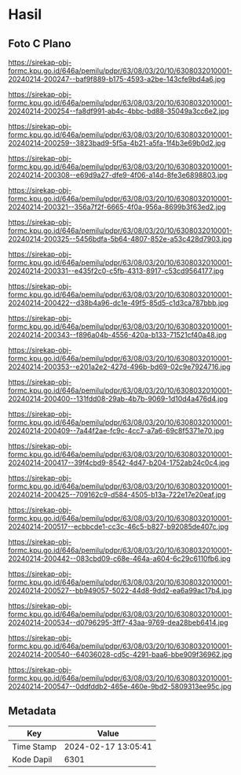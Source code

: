 # Hasil

## Foto C Plano

https://sirekap-obj-formc.kpu.go.id/646a/pemilu/pdpr/63/08/03/20/10/6308032010001-20240214-200247--baf9f889-b175-4593-a2be-143cfe9bd4a6.jpg

https://sirekap-obj-formc.kpu.go.id/646a/pemilu/pdpr/63/08/03/20/10/6308032010001-20240214-200254--fa8df991-ab4c-4bbc-bd88-35049a3cc6e2.jpg

https://sirekap-obj-formc.kpu.go.id/646a/pemilu/pdpr/63/08/03/20/10/6308032010001-20240214-200259--3823bad9-5f5a-4b21-a5fa-1f4b3e69b0d2.jpg

https://sirekap-obj-formc.kpu.go.id/646a/pemilu/pdpr/63/08/03/20/10/6308032010001-20240214-200308--e69d9a27-dfe9-4f06-a14d-8fe3e6898803.jpg

https://sirekap-obj-formc.kpu.go.id/646a/pemilu/pdpr/63/08/03/20/10/6308032010001-20240214-200321--356a7f2f-6665-4f0a-956a-8699b3f63ed2.jpg

https://sirekap-obj-formc.kpu.go.id/646a/pemilu/pdpr/63/08/03/20/10/6308032010001-20240214-200325--5456bdfa-5b64-4807-852e-a53c428d7903.jpg

https://sirekap-obj-formc.kpu.go.id/646a/pemilu/pdpr/63/08/03/20/10/6308032010001-20240214-200331--e435f2c0-c5fb-4313-8917-c53cd9564177.jpg

https://sirekap-obj-formc.kpu.go.id/646a/pemilu/pdpr/63/08/03/20/10/6308032010001-20240214-200422--d38b4a96-dc1e-49f5-85d5-c1d3ca787bbb.jpg

https://sirekap-obj-formc.kpu.go.id/646a/pemilu/pdpr/63/08/03/20/10/6308032010001-20240214-200343--f896a04b-4556-420a-b133-71521cf40a48.jpg

https://sirekap-obj-formc.kpu.go.id/646a/pemilu/pdpr/63/08/03/20/10/6308032010001-20240214-200353--e201a2e2-427d-496b-bd69-02c9e7924716.jpg

https://sirekap-obj-formc.kpu.go.id/646a/pemilu/pdpr/63/08/03/20/10/6308032010001-20240214-200400--131fdd08-29ab-4b7b-9069-1d10d4a476d4.jpg

https://sirekap-obj-formc.kpu.go.id/646a/pemilu/pdpr/63/08/03/20/10/6308032010001-20240214-200409--7a44f2ae-fc9c-4cc7-a7a6-69c8f5371e70.jpg

https://sirekap-obj-formc.kpu.go.id/646a/pemilu/pdpr/63/08/03/20/10/6308032010001-20240214-200417--39f4cbd9-8542-4d47-b204-1752ab24c0c4.jpg

https://sirekap-obj-formc.kpu.go.id/646a/pemilu/pdpr/63/08/03/20/10/6308032010001-20240214-200425--709162c9-d584-4505-b13a-722e17e20eaf.jpg

https://sirekap-obj-formc.kpu.go.id/646a/pemilu/pdpr/63/08/03/20/10/6308032010001-20240214-200517--ecbbcde1-cc3c-46c5-b827-b92085de407c.jpg

https://sirekap-obj-formc.kpu.go.id/646a/pemilu/pdpr/63/08/03/20/10/6308032010001-20240214-200442--083cbd09-c68e-464a-a604-6c29c6110fb6.jpg

https://sirekap-obj-formc.kpu.go.id/646a/pemilu/pdpr/63/08/03/20/10/6308032010001-20240214-200527--bb949057-5022-44d8-9dd2-ea6a99ac17b4.jpg

https://sirekap-obj-formc.kpu.go.id/646a/pemilu/pdpr/63/08/03/20/10/6308032010001-20240214-200534--d0796295-3ff7-43aa-9769-dea28beb6414.jpg

https://sirekap-obj-formc.kpu.go.id/646a/pemilu/pdpr/63/08/03/20/10/6308032010001-20240214-200540--64036028-cd5c-4291-baa6-bbe909f36962.jpg

https://sirekap-obj-formc.kpu.go.id/646a/pemilu/pdpr/63/08/03/20/10/6308032010001-20240214-200547--0ddfddb2-465e-460e-9bd2-5809313ee95c.jpg


## Metadata

| Key        | Value               |
| ---------- | ------------------- |
| Time Stamp | 2024-02-17 13:05:41 |
| Kode Dapil | 6301                |



